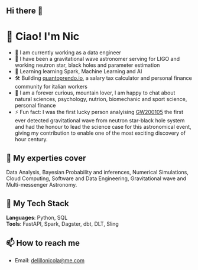 ## Hi there 👋

<!--
**nicdelillo/nicdelillo** is a ✨ _special_ ✨ repository because its `README.md` (this file) appears on your GitHub profile.

Here are some ideas to get you started:

- 🔭 I’m currently working on ...
- 🌱 I’m currently learning ...
- 👯 I’m looking to collaborate on ...
- 🤔 I’m looking for help with ...
- 💬 Ask me about ...
- 📫 How to reach me: ...
- 😄 Pronouns: ...
- ⚡ Fun fact: ...
-->

# 👋 Ciao! I'm Nic
- 🔭 I am currently working as a data engineer
- 🚀 I have been a gravitational wave astronomer serving for LIGO and working neutron star, black holes and parameter estimation 
- 🌱 Learning learning Spark, Machine Learning and AI 
- 🛠️ Building [quantoprendo.io](https://quantoprendo.io), a salary tax calculator and personal finance community for italian workers
- 🧠 I am a forever curious, mountain lover, I am happy to chat about natural sciences, psychology, nutrion, biomechanic and sport science, personal finance
- ⚡ Fun fact: I was the first lucky person analyising [GW200105](https://arxiv.org/abs/2106.15163) the first ever detected gravitational wave from  neutron star-black hole system and had the honour to lead the science case for this astronomical event, giving my  contribution to enable one of the most exciting discovery of hour century.

## 🧠 My experties cover
Data Analysis, Bayesian Probability and inferences, Numerical Simulations, Cloud Computing, Software and Data Engineering, Gravitational wave and Multi-messenger Astronomy.

## 🧰 My Tech Stack
**Languages**: Python, SQL  
**Tools**: FastAPI, Spark, Dagster, dbt, DLT, Sling

## 📫 How to reach me
- Email: delillonicola@me.com

